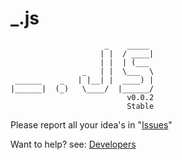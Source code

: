 # _.js
                	     _    _____ 
            	        | |  / ____|
        	            | |  | (___  
    	            _   | |  \___  \ 
  	 ______    _   | |__| |  ____) |
 	|______|  (_)   \____/  |______/ 
							  v0.0.2
							  Stable

Please report all your idea's in "[Issues](https://github.com/wesdegroot/_.js/issues)"

Want to help? see: [Developers](https://github.com/wesdegroot/_.js/wiki/Developers)